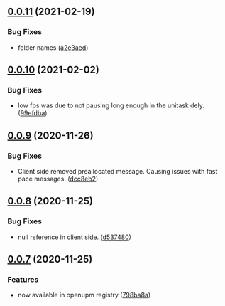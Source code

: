## [0.0.11](https://github.com/MirageNet/IgnoranceNG/compare/v0.0.10...v0.0.11) (2021-02-19)


### Bug Fixes

* folder names ([a2e3aed](https://github.com/MirageNet/IgnoranceNG/commit/a2e3aede29f16668d788e936044113d0b5028f04))

## [0.0.10](https://github.com/MirrorNG/IgnoranceNG/compare/v0.0.9...v0.0.10) (2021-02-02)


### Bug Fixes

* low fps was due to not pausing long enough in the unitask dely. ([99efdba](https://github.com/MirrorNG/IgnoranceNG/commit/99efdbab2675997713f5c6c806fe68564bde6c18))

## [0.0.9](https://github.com/MirrorNG/IgnoranceNG/compare/v0.0.8...v0.0.9) (2020-11-26)


### Bug Fixes

* Client side removed preallocated message. Causing issues with fast pace messages. ([dcc8eb2](https://github.com/MirrorNG/IgnoranceNG/commit/dcc8eb2aac741831546b07e26f512e8effe1b63d))

## [0.0.8](https://github.com/MirrorNG/IgnoranceNG/compare/v0.0.7...v0.0.8) (2020-11-25)


### Bug Fixes

* null reference in client side. ([d537480](https://github.com/MirrorNG/IgnoranceNG/commit/d53748032b3b98ba674db53c95fffd66920d0e73))

## [0.0.7](https://github.com/MirrorNG/IgnoranceNG/compare/v0.0.6...v0.0.7) (2020-11-25)

### Features

* now available in openupm registry ([798ba8a](https://github.com/MirrorNG/IgnoranceNG/commit/798ba8ae8392f686ce2124bc629f5de4d21e5d53))
